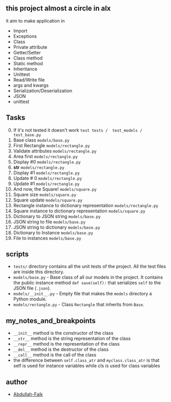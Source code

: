 ## this project almost a circle in alx
it aim to make application in
- Import
- Exceptions
- Class
- Private attribute
- Getter/Setter
- Class method
- Static method
- Inheritance
- Unittest
- Read/Write file
- args and kwargs
- Serialization/Deserialization
- JSON
- unittest

## Tasks
0. If it's not tested it doesn't work `test tests /  test_models / test_base.py`
1. Base class `models/base.py`
2. First Rectangle `models/rectangle.py`
3. Validate attributes `models/rectangle.py`
4. Area first `models/rectangle.py`
5. Display #0 `models/rectangle.py`
6. __str__ `models/rectangle.py`
7. Display #1 `models/rectangle.py`
8. Update # 0 `models/rectangle.py`
9. Update #1 `models/rectangle.py`
10. And now, the Square! `models/square.py`
11. Square size `models/square.py`
12. Square update `models/square.py`
13. Rectangle instance to dictionary representation `models/rectangle.py`
14. Square instance to dictionary representation `models/square.py`
15. Dictionary to JSON string `models/base.py`
16. JSON string to file `models/base.py`
17. JSON string to dictionary `models/base.py`
18. Dictionary to Instance `models/base.py`
19. File to instances `models/base.py`

## scripts
- `tests/` directory contains all the unit tests of the project. All the test files are inside this directory.
- `models/base.py` - Base class of all our models in the project. It contains the public instance method `def save(self):` that serializes `self` to the JSON file (`.json`).
- `models/__init__.py` - Empty file that makes the `models` directory a Python module.
- `models/rectangle.py` - Class `Rectangle` that inherits from `Base`.


## my_notes_and_breakpoints
- `__init__` method is the constructor of the class
- `__str__` method is the string representation of the class
- `__repr__` method is the representation of the class
- `__del__` method is the destructor of the class
- `__call__` method is the call of the class
-  the difference between `self.class_atr` and `myclass.class_atr` is that self is used for instance variables while cls is used for class variables




## author
- [Abdullah-Faik](https://www.github.com/Abdullah-Faik)

